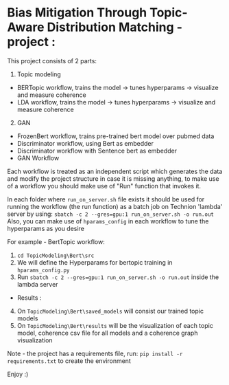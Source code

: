 # Bias Mitigation Through Topic-Aware Distribution Matching - project :

This project consists of 2 parts:
1. Topic modeling
  * BERTopic workflow, trains the model -> tunes hyperparams -> visualize and measure coherence
  * LDA workflow, trains the model -> tunes hyperparams -> visualize and measure coherence
 
 2. GAN 
  * FrozenBert workflow, trains pre-trained bert model over pubmed data
  * Discriminator workflow, using Bert as embedder
  * Discriminator workflow with Sentence bert as embedder 
  * GAN Workflow
  

Each workflow is treated as an independent script which generates the data and modify the project structure in case
it is missing anything, to make use of a workflow you should make use of "Run" function that invokes it.

In each folder where `run_on_server.sh` file exists  it should be used for running the workflow (the run function) as a batch job on Technion 'lambda' server by using:
`sbatch -c 2 --gres=gpu:1 run_on_server.sh -o run.out`
Also, you can make use of `hparams_config` in each workflow to tune the hyperparams as you desire

For example - BertTopic workflow:
1. `cd TopicModeling\Bert\src`
2. We will define the Hyperparams for bertopic training in `hparams_config.py` 
3. Run `sbatch -c 2 --gres=gpu:1 run_on_server.sh -o run.out` inside the lambda server
* Results :
4. On `TopicModeling\Bert\saved_models` will consist our trained topic models
5. On `TopicModeling\Bert\results` will be the visualization of each topic model, coherence csv file for all models and a coherence graph visualization

Note - the project has a requirements file, run: `pip install -r requirements.txt` to create the environment

Enjoy :)
